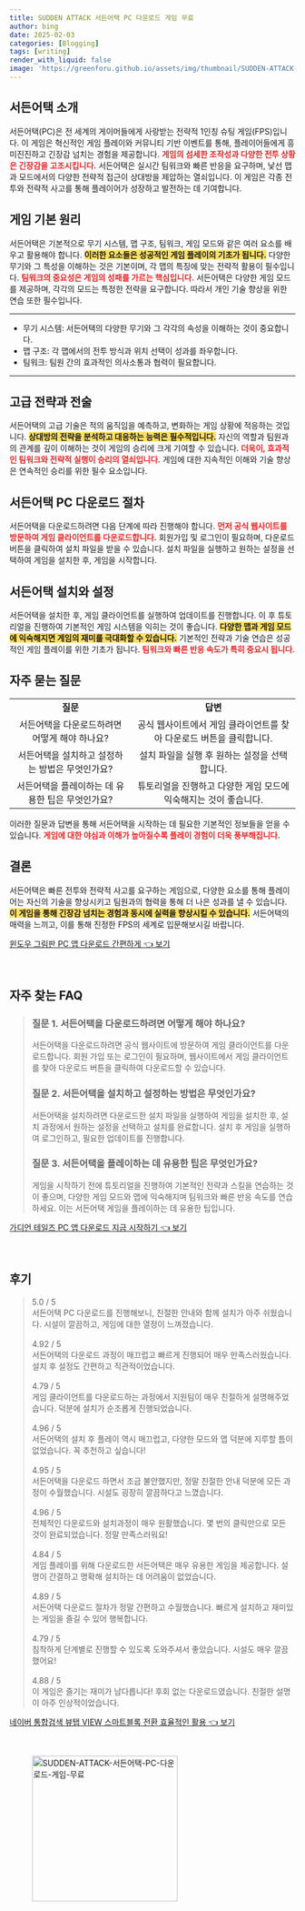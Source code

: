 ```yaml
---
title: SUDDEN ATTACK 서든어택 PC 다운로드 게임 무료
author: bing
date: 2025-02-03
categories: [Blogging]
tags: [writing]
render_with_liquid: false
image: 'https://greenforu.github.io/assets/img/thumbnail/SUDDEN-ATTACK-서든어택-PC-다운로드-게임-무료.webp'
---
```



<h2 id="서든어택-소개">서든어택 소개</h2>

<p>서든어택(PC)은 전 세계의 게이머들에게 사랑받는 전략적 1인칭 슈팅 게임(FPS)입니다. 이 게임은 혁신적인 게임 플레이와 커뮤니티 기반 이벤트를 통해, 플레이어들에게 흥미진진하고 긴장감 넘치는 경험을 제공합니다. <b><span style="color: #ee2323;">게임의 섬세한 조작성과 다양한 전투 상황은 긴장감을 고조시킵니다.</span></b> 서든어택은 실시간 팀워크와 빠른 반응을 요구하며, 낯선 맵과 모드에서의 다양한 전략적 접근이 상대방을 제압하는 열쇠입니다. 이 게임은 각종 전투와 전략적 사고를 통해 플레이어가 성장하고 발전하는 데 기여합니다.</p>

<h2 id="게임-기본-원리">게임 기본 원리</h2>

<p>서든어택은 기본적으로 무기 시스템, 맵 구조, 팀워크, 게임 모드와 같은 여러 요소를 배우고 활용해야 합니다. <b><span style="background-color: #ffe066;">이러한 요소들은 성공적인 게임 플레이의 기초가 됩니다.</span></b> 다양한 무기와 그 특성을 이해하는 것은 기본이며, 각 맵의 특징에 맞는 전략적 활용이 필수입니다. <b><span style="color: #ee2323;">팀워크의 중요성은 게임의 성패를 가르는 핵심입니다.</span></b> 서든어택은 다양한 게임 모드를 제공하며, 각각의 모드는 특정한 전략을 요구합니다. 따라서 개인 기술 향상을 위한 연습 또한 필수입니다.</p>

<hr />

<ul>
    <li>무기 시스템: 서든어택의 다양한 무기와 그 각각의 속성을 이해하는 것이 중요합니다.</li>
    <li>맵 구조: 각 맵에서의 전투 방식과 위치 선택이 성과를 좌우합니다.</li>
    <li>팀워크: 팀원 간의 효과적인 의사소통과 협력이 필요합니다.</li>
</ul>

<hr />

<h2 id="고급-전략-전술">고급 전략과 전술</h2>

<p>서든어택의 고급 기술은 적의 움직임을 예측하고, 변화하는 게임 상황에 적응하는 것입니다. <b><span style="background-color: #ffe066;">상대방의 전략을 분석하고 대응하는 능력은 필수적입니다.</span></b> 자신의 역할과 팀원과의 관계를 깊이 이해하는 것이 게임의 승리에 크게 기여할 수 있습니다. <b><span style="color: #ee2323;">더욱이, 효과적인 팀워크와 전략적 실행이 승리의 열쇠입니다.</span></b> 게임에 대한 지속적인 이해와 기술 향상은 연속적인 승리를 위한 필수 요소입니다.</p>

<h2 id="pc-다운로드-절차">서든어택 PC 다운로드 절차</h2>

<p>서든어택을 다운로드하려면 다음 단계에 따라 진행해야 합니다. <b><span style="color: #ee2323;">먼저 공식 웹사이트를 방문하여 게임 클라이언트를 다운로드합니다.</span></b> 회원가입 및 로그인이 필요하며, 다운로드 버튼을 클릭하여 설치 파일을 받을 수 있습니다. 설치 파일을 실행하고 원하는 설정을 선택하여 게임을 설치한 후, 게임을 시작합니다.</p>

<h2 id="설치와-설정">서든어택 설치와 설정</h2>

<p>서든어택을 설치한 후, 게임 클라이언트를 실행하여 업데이트를 진행합니다. 이 후 튜토리얼을 진행하여 기본적인 게임 시스템을 익히는 것이 좋습니다. <b><span style="background-color: #ffe066;">다양한 맵과 게임 모드에 익숙해지면 게임의 재미를 극대화할 수 있습니다.</span></b> 기본적인 전략과 기술 연습은 성공적인 게임 플레이를 위한 기초가 됩니다. <b><span style="color: #ee2323;">팀워크와 빠른 반응 속도가 특히 중요시 됩니다.</span></b></p>

<h2 id="자주-묻는-질문">자주 묻는 질문</h2>

<table>
    <tr>
        <td style="text-align: center; height: 17px;"><b>질문</b></td>
        <td style="text-align: center; height: 17px;"><b>답변</b></td>
    </tr>
    <tr>
        <td style="text-align: center; height: 17px;">서든어택을 다운로드하려면 어떻게 해야 하나요?</td>
        <td style="text-align: center; height: 17px;">공식 웹사이트에서 게임 클라이언트를 찾아 다운로드 버튼을 클릭합니다.</td>
    </tr>
    <tr>
        <td style="text-align: center; height: 17px;">서든어택을 설치하고 설정하는 방법은 무엇인가요?</td>
        <td style="text-align: center; height: 17px;">설치 파일을 실행 후 원하는 설정을 선택합니다.</td>
    </tr>
    <tr>
        <td style="text-align: center; height: 17px;">서든어택을 플레이하는 데 유용한 팁은 무엇인가요?</td>
        <td style="text-align: center; height: 17px;">튜토리얼을 진행하고 다양한 게임 모드에 익숙해지는 것이 좋습니다.</td>
    </tr>
</table>

<p>이러한 질문과 답변을 통해 서든어택을 시작하는 데 필요한 기본적인 정보들을 얻을 수 있습니다. <b><span style="color: #ee2323;">게임에 대한 야심과 이해가 높아질수록 플레이 경험이 더욱 풍부해집니다.</span></b></p>

<h2 id="결론">결론</h2>

<p>서든어택은 빠른 전투와 전략적 사고를 요구하는 게임으로, 다양한 요소를 통해 플레이어는 자신의 기술을 향상시키고 팀원과의 협력을 통해 더 나은 성과를 낼 수 있습니다. <b><span style="background-color: #ffe066;">이 게임을 통해 긴장감 넘치는 경험과 동시에 실력을 향상시킬 수 있습니다.</span></b> 서든어택의 매력을 느끼고, 이를 통해 진정한 FPS의 세계로 입문해보시길 바랍니다.</p>


<p><a class="click-button" title="윈도우 그림판 PC 앱 다운로드 간편하게" href="https://greenforu.github.io/posts/%EC%9C%88%EB%8F%84%EC%9A%B0-%EA%B7%B8%EB%A6%BC%ED%8C%90-PC-%EC%95%B1-%EB%8B%A4%EC%9A%B4%EB%A1%9C%EB%93%9C-%EA%B0%84%ED%8E%B8%ED%95%98%EA%B2%8C/" rel="dofollow">윈도우 그림판 PC 앱 다운로드 간편하게 👈 보기</a></p><br>
<h2 id='자주_찾는_FAQ'>자주 찾는 FAQ</h2>
<div itemscope="" itemtype="https://schema.org/FAQPage"> 
<blockquote> 
<div itemscope="" itemprop="mainEntity" itemtype="https://schema.org/Question"> 
<h3 itemprop="name">질문 1. 서든어택을 다운로드하려면 어떻게 해야 하나요?</h3> 
<div itemscope="" itemprop="acceptedAnswer" itemtype="https://schema.org/Answer"> 
<span itemprop="text"> 
<p>서든어택을 다운로드하려면 공식 웹사이트에 방문하여 게임 클라이언트를 다운로드합니다. 회원 가입 또는 로그인이 필요하며, 웹사이트에서 게임 클라이언트를 찾아 다운로드 버튼을 클릭하여 다운로드할 수 있습니다.</p> 
</span> 
</div> 
</div> 
<div itemscope="" itemprop="mainEntity" itemtype="https://schema.org/Question"> 
<h3 itemprop="name">질문 2. 서든어택을 설치하고 설정하는 방법은 무엇인가요?</h3> 
<div itemscope="" itemprop="acceptedAnswer" itemtype="https://schema.org/Answer"> 
<span itemprop="text"> 
<p>서든어택을 설치하려면 다운로드한 설치 파일을 실행하여 게임을 설치한 후, 설치 과정에서 원하는 설정을 선택하고 설치를 완료합니다. 설치 후 게임을 실행하여 로그인하고, 필요한 업데이트를 진행합니다.</p> 
</span> 
</div> 
</div> 
<div itemscope="" itemprop="mainEntity" itemtype="https://schema.org/Question"> 
<h3 itemprop="name">질문 3. 서든어택을 플레이하는 데 유용한 팁은 무엇인가요?</h3> 
<div itemscope="" itemprop="acceptedAnswer" itemtype="https://schema.org/Answer"> 
<span itemprop="text"> 
<p>게임을 시작하기 전에 튜토리얼을 진행하여 기본적인 전략과 스킬을 연습하는 것이 좋으며, 다양한 게임 모드와 맵에 익숙해지며 팀워크와 빠른 반응 속도를 연습하세요. 이는 서든어택 게임을 플레이하는 데 유용한 팁입니다.</p> 
</span> 
</div> 
</div> 
</blockquote> 
</div>
<p><a class="click-button" title="가디언 테일즈 PC 앱 다운로드 지금 시작하기" href="https://greenforu.github.io/posts/%EA%B0%80%EB%94%94%EC%96%B8-%ED%85%8C%EC%9D%BC%EC%A6%88-PC-%EC%95%B1-%EB%8B%A4%EC%9A%B4%EB%A1%9C%EB%93%9C-%EC%A7%80%EA%B8%88-%EC%8B%9C%EC%9E%91%ED%95%98%EA%B8%B0/" rel="dofollow">가디언 테일즈 PC 앱 다운로드 지금 시작하기 👈 보기</a></p><br>
<h2 id='후기'>후기</h2>
<div itemscope itemtype="https://schema.org/Product">
  <blockquote>
  <div itemprop="review" itemscope itemtype="https://schema.org/Review">
      <div itemprop="reviewRating" itemscope itemtype="https://schema.org/Rating"> <span itemprop="ratingValue">5.0</span> / <span itemprop="bestRating">5</span> </div>
      <span itemprop="reviewBody">서든어택 PC 다운로드를 진행해보니, 친절한 안내와 함께 설치가 아주 쉬웠습니다. 시설이 깔끔하고, 게임에 대한 열정이 느껴졌습니다.</span>
  </div>
  <br>
  <div itemprop="review" itemscope itemtype="https://schema.org/Review">
      <div itemprop="reviewRating" itemscope itemtype="https://schema.org/Rating"> <span itemprop="ratingValue">4.92</span> / <span itemprop="bestRating">5</span> </div>
      <span itemprop="reviewBody">서든어택의 다운로드 과정이 매끄럽고 빠르게 진행되어 매우 만족스러웠습니다. 설치 후 설정도 간편하고 직관적이었습니다.</span>
  </div>
  <br>
  <div itemprop="review" itemscope itemtype="https://schema.org/Review">
      <div itemprop="reviewRating" itemscope itemtype="https://schema.org/Rating"> <span itemprop="ratingValue">4.79</span> / <span itemprop="bestRating">5</span> </div>
      <span itemprop="reviewBody">게임 클라이언트를 다운로드하는 과정에서 지원팀이 매우 친절하게 설명해주었습니다. 덕분에 설치가 순조롭게 진행되었습니다.</span>
  </div>
  <br>
  <div itemprop="review" itemscope itemtype="https://schema.org/Review">
      <div itemprop="reviewRating" itemscope itemtype="https://schema.org/Rating"> <span itemprop="ratingValue">4.96</span> / <span itemprop="bestRating">5</span> </div>
      <span itemprop="reviewBody">서든어택의 설치 후 플레이 역시 매끄럽고, 다양한 모드와 맵 덕분에 지루할 틈이 없었습니다. 꼭 추천하고 싶습니다!</span>
  </div>
  <br>
  <div itemprop="review" itemscope itemtype="https://schema.org/Review">
      <div itemprop="reviewRating" itemscope itemtype="https://schema.org/Rating"> <span itemprop="ratingValue">4.95</span> / <span itemprop="bestRating">5</span> </div>
      <span itemprop="reviewBody">서든어택을 다운로드 하면서 조금 불안했지만, 정말 친절한 안내 덕분에 모든 과정이 수월했습니다. 시설도 굉장히 깔끔하다고 느꼈습니다.</span>
  </div>
  <br>
  <div itemprop="review" itemscope itemtype="https://schema.org/Review">
      <div itemprop="reviewRating" itemscope itemtype="https://schema.org/Rating"> <span itemprop="ratingValue">4.96</span> / <span itemprop="bestRating">5</span> </div>
      <span itemprop="reviewBody">전체적인 다운로드와 설치과정이 매우 원활했습니다. 몇 번의 클릭만으로 모든 것이 완료되었습니다. 정말 만족스러워요!</span>
  </div>
  <br>
  <div itemprop="review" itemscope itemtype="https://schema.org/Review">
      <div itemprop="reviewRating" itemscope itemtype="https://schema.org/Rating"> <span itemprop="ratingValue">4.84</span> / <span itemprop="bestRating">5</span> </div>
      <span itemprop="reviewBody">게임 플레이를 위해 다운로드한 서든어택은 매우 유용한 게임을 제공합니다. 설명이 간결하고 명확해 설치하는 데 어려움이 없었습니다.</span>
  </div>
  <br>
  <div itemprop="review" itemscope itemtype="https://schema.org/Review">
      <div itemprop="reviewRating" itemscope itemtype="https://schema.org/Rating"> <span itemprop="ratingValue">4.89</span> / <span itemprop="bestRating">5</span> </div>
      <span itemprop="reviewBody">서든어택 다운로드 절차가 정말 간편하고 수월했습니다. 빠르게 설치하고 재미있는 게임을 즐길 수 있어 행복합니다.</span>
  </div>
  <br>
  <div itemprop="review" itemscope itemtype="https://schema.org/Review">
      <div itemprop="reviewRating" itemscope itemtype="https://schema.org/Rating"> <span itemprop="ratingValue">4.79</span> / <span itemprop="bestRating">5</span> </div>
      <span itemprop="reviewBody">침착하게 단계별로 진행할 수 있도록 도와주셔서 좋았습니다. 시설도 매우 깔끔했어요!</span>
  </div>
  <br>
  <div itemprop="review" itemscope itemtype="https://schema.org/Review">
      <div itemprop="reviewRating" itemscope itemtype="https://schema.org/Rating"> <span itemprop="ratingValue">4.88</span> / <span itemprop="bestRating">5</span> </div>
      <span itemprop="reviewBody">이 게임은 즐기는 재미가 남다릅니다! 후회 없는 다운로드였습니다. 친절한 설명이 아주 인상적이었습니다.</span>
  </div>
  </blockquote>
</div>
<p><a class="click-button" title="네이버 통합검색 뷰탭 VIEW 스마트블록 전환 효율적인 활용" href="https://greenforu.github.io/posts/%EB%84%A4%EC%9D%B4%EB%B2%84-%ED%86%B5%ED%95%A9%EA%B2%80%EC%83%89-%EB%B7%B0%ED%83%AD-VIEW-%EC%8A%A4%EB%A7%88%ED%8A%B8%EB%B8%94%EB%A1%9D-%EC%A0%84%ED%99%98-%ED%9A%A8%EC%9C%A8%EC%A0%81%EC%9D%B8-%ED%99%9C%EC%9A%A9/" rel="dofollow">네이버 통합검색 뷰탭 VIEW 스마트블록 전환 효율적인 활용 👈 보기</a></p><br>
<figure class="image"><img src="https://greenforu.github.io/assets/img/thumbnail/SUDDEN-ATTACK-서든어택-PC-다운로드-게임-무료.webp" alt="SUDDEN-ATTACK-서든어택-PC-다운로드-게임-무료" width="256" height="256"></figure>